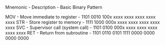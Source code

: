 Mnemonic - Description - Basic Binary Pattern

MOV - Move immediate to register - 1101 0010 100x xxxx xxxx xxxx xxxx xxxx
STR - Store register to memory - 1111 1000 000x xxxx xxxx xxxx xxxx xxxx
SVC - Supervisor call (system call) - 1101 0100 000x xxxx xxxx xxxx xxxx xxxx
RET - Return from subroutine - 1101 0110 0101 1111 0000 0000 0000 0000
